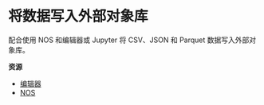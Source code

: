 将数据写入外部对象库
====================

配合使用 NOS 和编辑器或 Jupyter 将 CSV、JSON 和 Parquet 数据写入外部对象库。

**资源**

-   [编辑器](https://docs.teradata.com/search/all?query=编辑器&content-lang=en-US)
-   [NOS](https://docs.teradata.com/search/all?query=NOS&content-lang=en-US)
